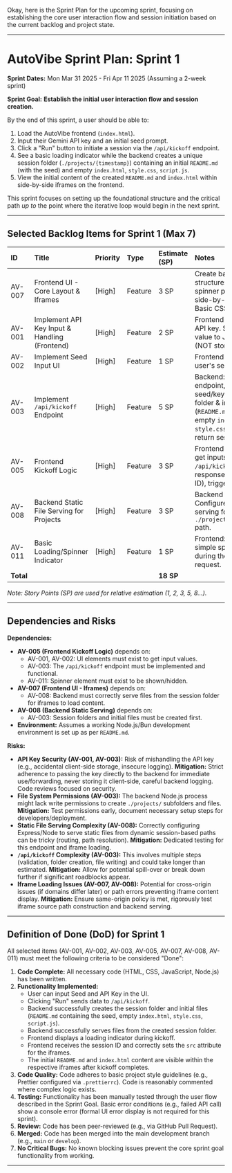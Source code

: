 Okay, here is the Sprint Plan for the upcoming sprint, focusing on establishing the core user interaction flow and session initiation based on the current backlog and project state.

---

# AutoVibe Sprint Plan: Sprint 1

**Sprint Dates:** Mon Mar 31 2025 - Fri Apr 11 2025 (Assuming a 2-week sprint)

**Sprint Goal:** **Establish the initial user interaction flow and session creation.**

By the end of this sprint, a user should be able to:
1.  Load the AutoVibe frontend (`index.html`).
2.  Input their Gemini API key and an initial seed prompt.
3.  Click a "Run" button to initiate a session via the `/api/kickoff` endpoint.
4.  See a basic loading indicator while the backend creates a unique session folder (`./projects/{timestamp}`) containing an initial `README.md` (with the seed) and empty `index.html`, `style.css`, `script.js`.
5.  View the initial content of the created `README.md` and `index.html` within side-by-side iframes on the frontend.

This sprint focuses on setting up the foundational structure and the critical path *up to* the point where the iterative loop would begin in the next sprint.

---

## Selected Backlog Items for Sprint 1 (Max 7)

| ID     | Title                                          | Priority | Type    | Estimate (SP) | Notes                                                                                             |
| :----- | :--------------------------------------------- | :------- | :------ | :------------ | :------------------------------------------------------------------------------------------------ |
| AV-007 | Frontend UI - Core Layout & Iframes            | [High]   | Feature | 3 SP          | Create basic HTML structure: inputs, button, spinner placeholder, side-by-side iframes. Basic CSS. |
| AV-001 | Implement API Key Input & Handling (Frontend)  | [High]   | Feature | 2 SP          | Frontend input field for API key. Securely pass value to JS for API call (NOT stored locally).    |
| AV-002 | Implement Seed Input UI                        | [High]   | Feature | 1 SP          | Frontend textarea for the user's seed input.                                                      |
| AV-003 | Implement `/api/kickoff` Endpoint              | [High]   | Feature | 5 SP          | Backend: Create endpoint, receive seed/key, create session folder & initial files (`README.md` with seed, empty `index.html`, `style.css`, `script.js`), return session ID. |
| AV-005 | Frontend Kickoff Logic                       | [High]   | Feature | 3 SP          | Frontend JS: On "Run", get inputs, call `/api/kickoff`, handle response (store session ID), trigger loading state. |
| AV-008 | Backend Static File Serving for Projects     | [High]   | Feature | 3 SP          | Backend (`app.js`): Configure static file serving for `./projects/{session_id}/` path.            |
| AV-011 | Basic Loading/Spinner Indicator                | [High]   | Feature | 1 SP          | Frontend: Show/hide a simple spinner element during the `/api/kickoff` request.                   |
| **Total** |                                                |          |         | **18 SP**     |                                                                                                   |

*Note: Story Points (SP) are used for relative estimation (1, 2, 3, 5, 8...).*

---

## Dependencies and Risks

**Dependencies:**

*   **AV-005 (Frontend Kickoff Logic)** depends on:
    *   AV-001, AV-002: UI elements must exist to get input values.
    *   AV-003: The `/api/kickoff` endpoint must be implemented and functional.
    *   AV-011: Spinner element must exist to be shown/hidden.
*   **AV-007 (Frontend UI - Iframes)** depends on:
    *   AV-008: Backend must correctly serve files from the session folder for iframes to load content.
*   **AV-008 (Backend Static Serving)** depends on:
    *   AV-003: Session folders and initial files must be created first.
*   **Environment:** Assumes a working Node.js/Bun development environment is set up as per `README.md`.

**Risks:**

*   **API Key Security (AV-001, AV-003):** Risk of mishandling the API key (e.g., accidental client-side storage, insecure logging). **Mitigation:** Strict adherence to passing the key directly to the backend for immediate use/forwarding, never storing it client-side, careful backend logging. Code reviews focused on security.
*   **File System Permissions (AV-003):** The backend Node.js process might lack write permissions to create `./projects/` subfolders and files. **Mitigation:** Test permissions early, document necessary setup steps for developers/deployment.
*   **Static File Serving Complexity (AV-008):** Correctly configuring Express/Node to serve static files from dynamic session-based paths can be tricky (routing, path resolution). **Mitigation:** Dedicated testing for this endpoint and iframe loading.
*   **`/api/kickoff` Complexity (AV-003):** This involves multiple steps (validation, folder creation, file writing) and could take longer than estimated. **Mitigation:** Allow for potential spill-over or break down further if significant roadblocks appear.
*   **Iframe Loading Issues (AV-007, AV-008):** Potential for cross-origin issues (if domains differ later) or path errors preventing iframe content display. **Mitigation:** Ensure same-origin policy is met, rigorously test iframe source path construction and backend serving.

---

## Definition of Done (DoD) for Sprint 1

All selected items (AV-001, AV-002, AV-003, AV-005, AV-007, AV-008, AV-011) must meet the following criteria to be considered "Done":

1.  **Code Complete:** All necessary code (HTML, CSS, JavaScript, Node.js) has been written.
2.  **Functionality Implemented:**
    *   User can input Seed and API Key in the UI.
    *   Clicking "Run" sends data to `/api/kickoff`.
    *   Backend successfully creates the session folder and initial files (`README.md` containing the seed, empty `index.html`, `style.css`, `script.js`).
    *   Backend successfully serves files from the created session folder.
    *   Frontend displays a loading indicator during kickoff.
    *   Frontend receives the session ID and correctly sets the `src` attribute for the iframes.
    *   The initial `README.md` and `index.html` content are visible within the respective iframes after kickoff completes.
3.  **Code Quality:** Code adheres to basic project style guidelines (e.g., Prettier configured via `.prettierrc`). Code is reasonably commented where complex logic exists.
4.  **Testing:** Functionality has been manually tested through the user flow described in the Sprint Goal. Basic error conditions (e.g., failed API call) show a console error (formal UI error display is not required for this sprint).
5.  **Review:** Code has been peer-reviewed (e.g., via GitHub Pull Request).
6.  **Merged:** Code has been merged into the main development branch (e.g., `main` or `develop`).
7.  **No Critical Bugs:** No known blocking issues prevent the core sprint goal functionality from working.

---